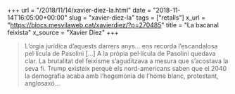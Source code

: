 +++
url = "/2018/11/14/xavier-diez-la.html"
date = "2018-11-14T16:05:00+00:00"
slug = "xavier-diez-la"
tags = ["retalls"]
x_url = "https://blocs.mesvilaweb.cat/xavierdiez/?p=270485"
title = "La bacanal feixista"
x_source = "Xavier Diez"
+++

> L’orgia jurídica d’aquests darrers anys… ens recorda l’escandalosa pel·lícula de Pasolini […] A la pròpia pel·lícula de Pasolini quedava clar. La brutalitat del feixisme s’aguditzava a mesura que s’acostava la seva fi. Trump existeix perquè els nord-americans saben que el 2040 la demografia acaba amb l’hegemonia de l’home blanc, protestant, anglosaxó…
